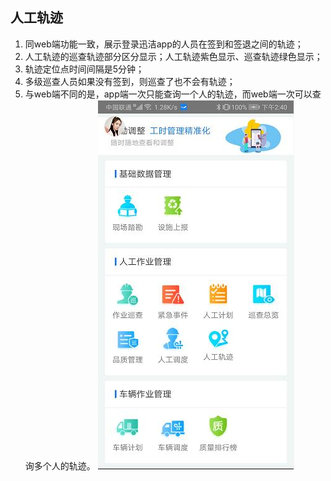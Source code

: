 ## 人工轨迹
1. 同web端功能一致，展示登录迅洁app的人员在签到和签退之间的轨迹；
2. 人工轨迹的巡查轨迹部分区分显示；人工轨迹紫色显示、巡查轨迹绿色显示；
3. 轨迹定位点时间间隔是5分钟；
4. 多级巡查人员如果没有签到，则巡查了也不会有轨迹；
5. 与web端不同的是，app端一次只能查询一个人的轨迹，而web端一次可以查询多个人的轨迹。
![](images/2020052803.jpg)
  
